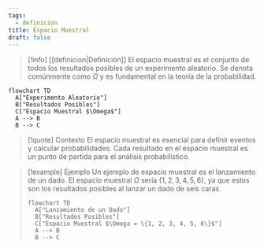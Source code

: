 ```yaml
---
tags:
  - definicion
title: Espacio Muestral
draft: false
---
```


> [!info] [[definicion|Definición]]
> El espacio muestral es el conjunto de todos los resultados posibles de un experimento aleatorio. Se denota comúnmente como $\Omega$ y es fundamental en la teoría de la probabilidad.

```mermaid
flowchart TD
  A["Experimento Aleatorio"]
  B["Resultados Posibles"]
  C["Espacio Muestral $\Omega$"]
  A --> B
  B --> C
```
> [!quote] Contexto
> El espacio muestral es esencial para definir eventos y calcular probabilidades. Cada resultado en el espacio muestral es un punto de partida para el análisis probabilístico.

> [!example] Ejemplo
> Un ejemplo de espacio muestral es el lanzamiento de un dado. El espacio muestral $\Omega$ sería $\{1, 2, 3, 4, 5, 6\}$, ya que estos son los resultados posibles al lanzar un dado de seis caras.
> ```mermaid
> flowchart TD
>   A["Lanzamiento de un Dado"]
>   B["Resultados Posibles"]
>   C["Espacio Muestral $\Omega = \{1, 2, 3, 4, 5, 6\}$"]
>   A --> B
>   B --> C
> ```